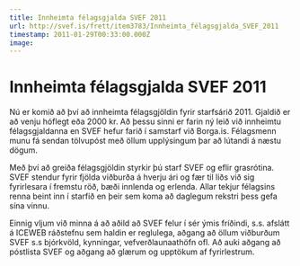 ```yaml
---
title: Innheimta félagsgjalda SVEF 2011
url: http://svef.is/frett/item3783/Innheimta_félagsgjalda_SVEF_2011
timestamp: 2011-01-29T00:33:00.000Z
image: 
---
```


# Innheimta félagsgjalda SVEF 2011

Nú er komið að því að innheimta félagsgjöldin fyrir starfsárið 2011\. Gjaldið er að venju hóflegt eða 2000 kr. Að þessu sinni er farin ný leið við innheimtu félagsgjaldanna en SVEF hefur farið í samstarf við Borga.is. Félagsmenn munu fá sendan tölvupóst með öllum upplýsingum þar að lútandi á næstu dögum.

Með því að greiða félagsgjöldin styrkir þú starf SVEF og eflir grasrótina. SVEF stendur fyrir fjölda viðburða á hverju ári og fær til liðs við sig fyrirlesara í fremstu röð, bæði innlenda og erlenda. Allar tekjur félagsins renna beint inn í starfið en þeir sem koma að daglegum rekstri þess gefa sína vinnu.

Einnig vljum við minna á að aðild að SVEF felur í sér ýmis fríðindi, s.s. afslátt á ICEWEB ráðstefnu sem haldin er reglulega, aðgang að öllum viðburðum SVEF s.s bjórkvöld, kynningar, vefverðlaunaathöfn ofl. Að auki aðgang að póstlista SVEF og aðgang að glærum og upptökum af fyrirlestrum.
